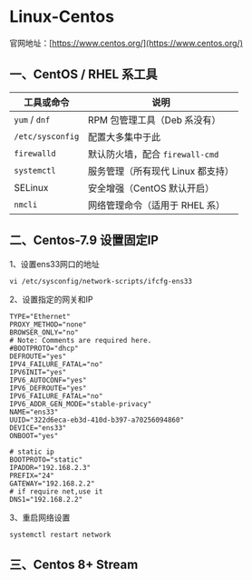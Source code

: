 # Linux-Centos

官网地址：[https://www.centos.org/](https://www.centos.org/)

## 一、CentOS / RHEL 系工具

| 工具或命令            | 说明                      |
|------------------|-------------------------|
| `yum` / `dnf`    | RPM 包管理工具（Deb 系没有）      |
| `/etc/sysconfig` | 配置大多集中于此                |
| `firewalld`      | 默认防火墙，配合 `firewall-cmd` |
| `systemctl`      | 服务管理（所有现代 Linux 都支持）    |
| SELinux          | 安全增强（CentOS 默认开启）       |
| `nmcli`          | 网络管理命令（适用于 RHEL 系）      |

## 二、Centos-7.9 设置固定IP

1、设置ens33网口的地址

```shell
vi /etc/sysconfig/network-scripts/ifcfg-ens33
```

2、设置指定的网关和IP

```shell
TYPE="Ethernet"
PROXY_METHOD="none"
BROWSER_ONLY="no"
# Note: Comments are required here.
#BOOTPROTO="dhcp"
DEFROUTE="yes"
IPV4_FAILURE_FATAL="no"
IPV6INIT="yes"
IPV6_AUTOCONF="yes"
IPV6_DEFROUTE="yes"
IPV6_FAILURE_FATAL="no"
IPV6_ADDR_GEN_MODE="stable-privacy"
NAME="ens33"
UUID="322d6eca-eb3d-410d-b397-a70256094860"
DEVICE="ens33"
ONBOOT="yes"

# static ip
BOOTPROTO="static"
IPADDR="192.168.2.3"
PREFIX="24"
GATEWAY="192.168.2.2"
# if require net,use it
DNS1="192.168.2.2"

```

3、重启网络设置

```shell
systemctl restart network
```

## 三、Centos 8+ Stream